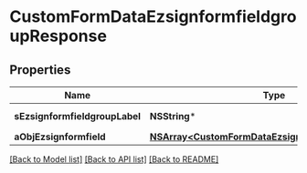 # CustomFormDataEzsignformfieldgroupResponse

## Properties
Name | Type | Description | Notes
------------ | ------------- | ------------- | -------------
**sEzsignformfieldgroupLabel** | **NSString*** | The Label for the Ezsignformfieldgroup | 
**aObjEzsignformfield** | [**NSArray&lt;CustomFormDataEzsignformfieldResponse&gt;***](CustomFormDataEzsignformfieldResponse.md) |  | 

[[Back to Model list]](../README.md#documentation-for-models) [[Back to API list]](../README.md#documentation-for-api-endpoints) [[Back to README]](../README.md)



